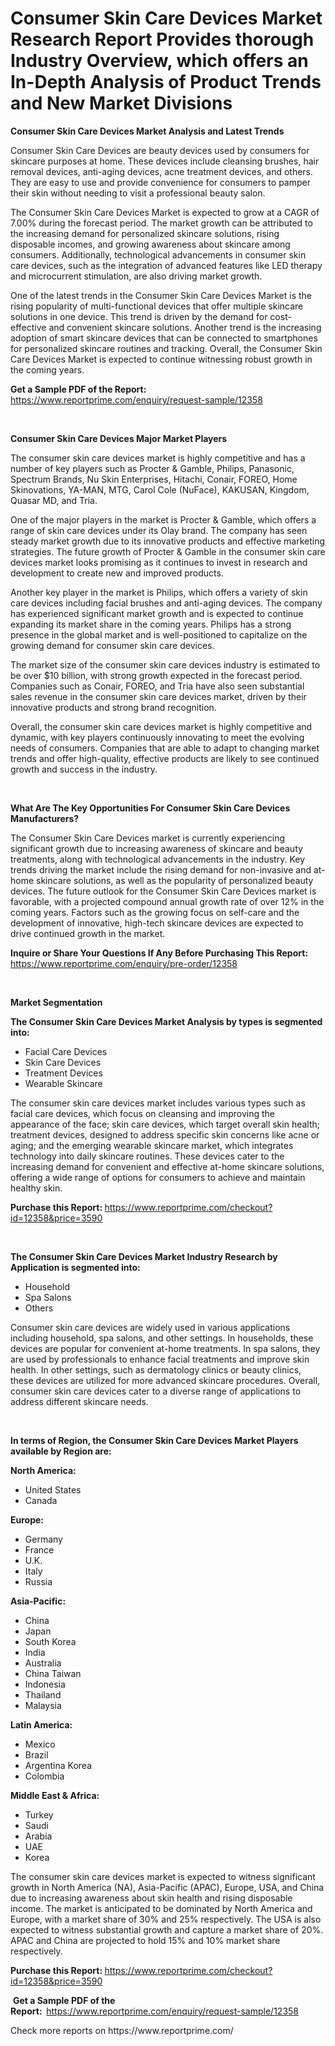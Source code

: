 <p><h1>Consumer Skin Care Devices Market Research Report Provides thorough Industry Overview, which offers an In-Depth Analysis of Product Trends and New Market Divisions</h1></p><p><strong>Consumer Skin Care Devices Market Analysis and Latest Trends</strong></p>
<p><p>Consumer Skin Care Devices are beauty devices used by consumers for skincare purposes at home. These devices include cleansing brushes, hair removal devices, anti-aging devices, acne treatment devices, and others. They are easy to use and provide convenience for consumers to pamper their skin without needing to visit a professional beauty salon.</p><p>The Consumer Skin Care Devices Market is expected to grow at a CAGR of 7.00% during the forecast period. The market growth can be attributed to the increasing demand for personalized skincare solutions, rising disposable incomes, and growing awareness about skincare among consumers. Additionally, technological advancements in consumer skin care devices, such as the integration of advanced features like LED therapy and microcurrent stimulation, are also driving market growth.</p><p>One of the latest trends in the Consumer Skin Care Devices Market is the rising popularity of multi-functional devices that offer multiple skincare solutions in one device. This trend is driven by the demand for cost-effective and convenient skincare solutions. Another trend is the increasing adoption of smart skincare devices that can be connected to smartphones for personalized skincare routines and tracking. Overall, the Consumer Skin Care Devices Market is expected to continue witnessing robust growth in the coming years.</p></p>
<p><strong>Get a Sample PDF of the Report:&nbsp;</strong> <a href="https://www.reportprime.com/enquiry/request-sample/12358">https://www.reportprime.com/enquiry/request-sample/12358</a></p>
<p>&nbsp;</p>
<p><strong>Consumer Skin Care Devices Major Market Players</strong></p>
<p><p>The consumer skin care devices market is highly competitive and has a number of key players such as Procter & Gamble, Philips, Panasonic, Spectrum Brands, Nu Skin Enterprises, Hitachi, Conair, FOREO, Home Skinovations, YA-MAN, MTG, Carol Cole (NuFace), KAKUSAN, Kingdom, Quasar MD, and Tria.</p><p>One of the major players in the market is Procter & Gamble, which offers a range of skin care devices under its Olay brand. The company has seen steady market growth due to its innovative products and effective marketing strategies. The future growth of Procter & Gamble in the consumer skin care devices market looks promising as it continues to invest in research and development to create new and improved products.</p><p>Another key player in the market is Philips, which offers a variety of skin care devices including facial brushes and anti-aging devices. The company has experienced significant market growth and is expected to continue expanding its market share in the coming years. Philips has a strong presence in the global market and is well-positioned to capitalize on the growing demand for consumer skin care devices.</p><p>The market size of the consumer skin care devices industry is estimated to be over $10 billion, with strong growth expected in the forecast period. Companies such as Conair, FOREO, and Tria have also seen substantial sales revenue in the consumer skin care devices market, driven by their innovative products and strong brand recognition.</p><p>Overall, the consumer skin care devices market is highly competitive and dynamic, with key players continuously innovating to meet the evolving needs of consumers. Companies that are able to adapt to changing market trends and offer high-quality, effective products are likely to see continued growth and success in the industry.</p></p>
<p>&nbsp;</p>
<p><strong>What Are The Key Opportunities For Consumer Skin Care Devices Manufacturers?</strong></p>
<p><p>The Consumer Skin Care Devices market is currently experiencing significant growth due to increasing awareness of skincare and beauty treatments, along with technological advancements in the industry. Key trends driving the market include the rising demand for non-invasive and at-home skincare solutions, as well as the popularity of personalized beauty devices. The future outlook for the Consumer Skin Care Devices market is favorable, with a projected compound annual growth rate of over 12% in the coming years. Factors such as the growing focus on self-care and the development of innovative, high-tech skincare devices are expected to drive continued growth in the market.</p></p>
<p><strong>Inquire or Share Your Questions If Any Before Purchasing This Report:</strong> <a href="https://www.reportprime.com/enquiry/pre-order/12358">https://www.reportprime.com/enquiry/pre-order/12358</a></p>
<p>&nbsp;</p>
<p><strong>Market Segmentation</strong></p>
<p><strong>The Consumer Skin Care Devices Market Analysis by types is segmented into:</strong></p>
<p><ul><li>Facial Care Devices</li><li>Skin Care Devices</li><li>Treatment Devices</li><li>Wearable Skincare</li></ul></p>
<p><p>The consumer skin care devices market includes various types such as facial care devices, which focus on cleansing and improving the appearance of the face; skin care devices, which target overall skin health; treatment devices, designed to address specific skin concerns like acne or aging; and the emerging wearable skincare market, which integrates technology into daily skincare routines. These devices cater to the increasing demand for convenient and effective at-home skincare solutions, offering a wide range of options for consumers to achieve and maintain healthy skin.</p></p>
<p><strong>Purchase this Report:&nbsp;</strong><a href="https://www.reportprime.com/checkout?id=12358&price=3590">https://www.reportprime.com/checkout?id=12358&price=3590</a></p>
<p>&nbsp;</p>
<p><strong>The Consumer Skin Care Devices Market Industry Research by Application is segmented into:</strong></p>
<p><ul><li>Household</li><li>Spa Salons</li><li>Others</li></ul></p>
<p><p>Consumer skin care devices are widely used in various applications including household, spa salons, and other settings. In households, these devices are popular for convenient at-home treatments. In spa salons, they are used by professionals to enhance facial treatments and improve skin health. In other settings, such as dermatology clinics or beauty clinics, these devices are utilized for more advanced skincare procedures. Overall, consumer skin care devices cater to a diverse range of applications to address different skincare needs.</p></p>
<p>&nbsp;</p>
<p><strong>In terms of Region, the Consumer Skin Care Devices Market Players available by Region are:</strong></p>
<p>
    <p> <strong> North America: </strong>
        <ul>
            <li>United States</li>
            <li>Canada</li>
        </ul>
        </p> 
    <p> <strong> Europe: </strong>
        <ul>
            <li>Germany</li>
            <li>France</li>
            <li>U.K.</li>
            <li>Italy</li>
            <li>Russia</li>
        </ul>
        </p> 
    <p> <strong> Asia-Pacific: </strong>
        <ul>
            <li>China</li>
            <li>Japan</li>
            <li>South Korea</li>
            <li>India</li>
            <li>Australia</li>
            <li>China Taiwan</li>
            <li>Indonesia</li>
            <li>Thailand</li>
            <li>Malaysia</li>
        </ul>
        </p> 
    <p> <strong> Latin America: </strong>
        <ul>
            <li>Mexico</li>
            <li>Brazil</li>
            <li>Argentina Korea</li>
            <li>Colombia</li>
        </ul>
        </p> 
    <p> <strong> Middle East & Africa: </strong>
        <ul>
            <li>Turkey</li>
            <li>Saudi</li>
            <li>Arabia</li>
            <li>UAE</li>
            <li>Korea</li>
        </ul>
    </p>
    </p>
<p><p>The consumer skin care devices market is expected to witness significant growth in North America (NA), Asia-Pacific (APAC), Europe, USA, and China due to increasing awareness about skin health and rising disposable income. The market is anticipated to be dominated by North America and Europe, with a market share of 30% and 25% respectively. The USA is also expected to witness substantial growth and capture a market share of 20%. APAC and China are projected to hold 15% and 10% market share respectively.</p></p>
<p><strong>Purchase this Report: </strong><a href="https://www.reportprime.com/checkout?id=12358&price=3590">https://www.reportprime.com/checkout?id=12358&price=3590</a></p>
<p>&nbsp;<strong>Get a Sample PDF of the Report:&nbsp;&nbsp;</strong><a href="https://www.reportprime.com/enquiry/request-sample/12358">https://www.reportprime.com/enquiry/request-sample/12358</a></p>
<p><strong></strong></p>
<p>Check more reports on https://www.reportprime.com/</p>